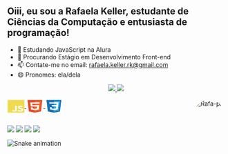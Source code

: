 ## Oiii, eu sou a Rafaela Keller, estudante de Ciências da Computação e entusiasta de programação!

- 🔭 Estudando JavaScript na Alura
- 👯 Procurando Estágio em Desenvolvimento Front-end
- 📫 Contate-me no email: rafaela.keller.rk@gmail.com
- 😄 Pronomes: ela/dela

<div align="center">
  <a href="https://github.com/rafakeller">
  <img height="150em" src="https://github-readme-stats.vercel.app/api?username=rafakeller&show_icons=true&theme=dracula&include_all_commits=true&count_private=true"/>   <img height="150em" src="https://github-readme-stats.vercel.app/api/top-langs/?username=rafakeller&layout=compact&langs_count=7&theme=dracula"/>
</div>

<div style="display: inline_block"><br>
  <img align="center" alt="Rafa-Js" height="30" width="40" src="https://raw.githubusercontent.com/devicons/devicon/master/icons/javascript/javascript-plain.svg">
  <img align="center" alt="Rafa-HTML" height="30" width="40" src="https://raw.githubusercontent.com/devicons/devicon/master/icons/html5/html5-original.svg">
  <img align="center" alt="Rafa-CSS" height="30" width="40" src="https://raw.githubusercontent.com/devicons/devicon/master/icons/css3/css3-original.svg">
  <img align="right" alt="Rafa-pic" height="150" style="border-radius:50px;" src="https://cdn.discordapp.com/attachments/720025130579001354/1020831521956962486/download20220906195520.png">
</div>


 ##
 
 <div> 
  <a href="https://www.instagram.com/rafaela_keller/?hl=pt-br" target="_blank"><img src="https://img.shields.io/badge/-Instagram-%23E4405F?style=for-the-badge&logo=instagram&logoColor=white" target="_blank"></a>
 <a href="https://discord.com/channels/@me/1010898652992114698" target="_blank"><img src="https://img.shields.io/badge/Discord-7289DA?style=for-the-badge&logo=discord&logoColor=white" target="_blank"></a> 
  <a href = "mailto:contatorafaela.keller.rk@gmail.com"><img src="https://img.shields.io/badge/-Gmail-%23333?style=for-the-badge&logo=gmail&logoColor=white" target="_blank"></a>
  <a href="https://www.linkedin.com/in/rafaela-keller-ara%C3%BAjo-dos-santos-997565155" target="_blank"><img src="https://img.shields.io/badge/-LinkedIn-%230077B5?style=for-the-badge&logo=linkedin&logoColor=white" target="_blank"></a> 
 
 ![Snake animation](https://github.com/rafakeller/rafakeller/blob/output/github-contribution-grid-snake.svg)
 
</div>


 
 
 
 
